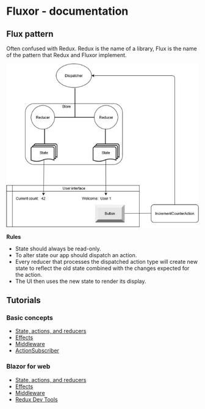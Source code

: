 # Fluxor - documentation

## Flux pattern

Often confused with Redux. Redux is the name of a library, Flux is the name of the pattern that Redux and
Fluxor implement.

![](./../Images/flux-pattern.jpg)

**Rules**
* State should always be read-only.
* To alter state our app should dispatch an action.
* Every reducer that processes the dispatched action type will create new state to reflect the old
state combined with the changes expected for the action.
* The UI then uses the new state to render its display.

## Tutorials
### Basic concepts

* [State, actions, and reducers](../Source/Tutorials/01-BasicConcepts/01A-StateActionsReducersTutorial/README.md)
* [Effects](../Source/Tutorials/01-BasicConcepts/01B-EffectsTutorial/README.md)
* [Middleware](../Source/Tutorials/01-BasicConcepts/01C-MiddlewareTutorial/README.md)
* [ActionSubscriber](../Source/Tutorials/01-BasicConcepts/01E-ActionSubscriber/README.md)

### Blazor for web

* [State, actions, and reducers](../Source/Tutorials/02-Blazor/02A-StateActionsReducersTutorial/README.md)
* [Effects](../Source/Tutorials/02-Blazor/02B-EffectsTutorial/README.md)
* [Middleware](../Source/Tutorials/02-Blazor/02C-MiddlewareTutorial/README.md)
* [Redux Dev Tools](../Source/Tutorials/02-Blazor/02D-ReduxDevToolsTutorial/README.md)
